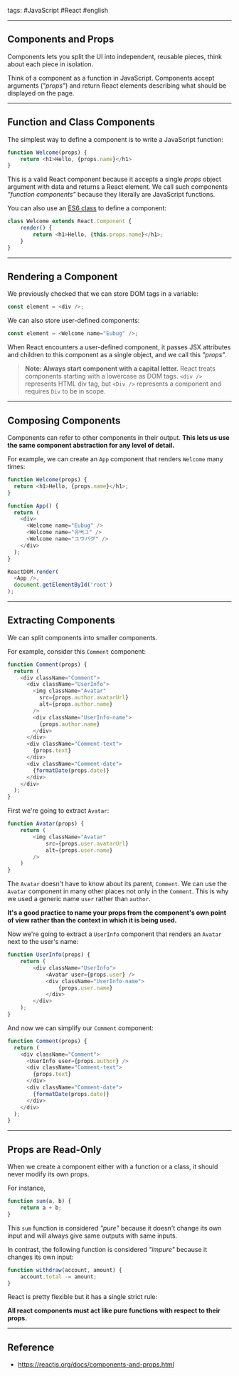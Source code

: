 tags: #JavaScript #React #english

---

## Components and Props
Components lets you split the UI into independent, reusable pieces, think about each piece in isolation.

Think of a component as a function in JavaScript. Components accept arguments (*"props"*) and return React elements describing what should be displayed on the page.

---

## Function and Class Components
The simplest way to define a component is to write a JavaScript function:
```js
function Welcome(props) {
	return <h1>Hello, {props.name}</h1>
}
```

This is a valid React component because it accepts a single *props* object argument with data and returns a React element. We call such components *"function components"* because they literally are JavaScript functions.

You can also use an [ES6 class](https://developer.mozilla.org/en-US/docs/Web/JavaScript/Reference/Classes) to define a component:

```js
class Welcome extends React.Component {
	render() {
		return <h1>Hello, {this.props.name}</h1>;
	}
}
```

---

## Rendering a Component

We previously checked that we can store DOM tags in a variable:
```js
const element = <div />;
```

We can also store user-defined components:
```js
const element = <Welcome name="Eubug" />;
```

When React encounters a user-defined component, it passes JSX attributes and children to this component as a single object, and we call this *"props"*.

> **Note: Always start component with a capital letter.**
> React treats components starting with a lowercase as DOM tags. 
> `<div />` represents HTML div tag, but `<Div />` represents a component and requires `Div` to be in scope.

---

## Composing Components
Components can refer to other components in their output. **This lets us use the same component abstraction for any level of detail.**

For example, we can create an `App` component that renders `Welcome` many times:
```js
function Welcome(props) {
  return <h1>Hello, {props.name}</h1>;
}

function App() {
  return (
    <div>
      <Welcome name="Eubug" />      
	  <Welcome name="유버그" />      
	  <Welcome name="ユウバグ" />    
    </div>
  );
}

ReactDOM.render(
  <App />,
  document.getElementById('root')
);
```

---

## Extracting Components

We can split components into smaller components.

For example,  consider this `Comment` component:

```js
function Comment(props) {
  return (
    <div className="Comment">
      <div className="UserInfo">
        <img className="Avatar"
          src={props.author.avatarUrl}
          alt={props.author.name}
        />
        <div className="UserInfo-name">
          {props.author.name}
        </div>
      </div>
      <div className="Comment-text">
        {props.text}
      </div>
      <div className="Comment-date">
        {formatDate(props.date)}
      </div>
    </div>
  );
}
```

First we're going to extract `Avatar`:
```js
function Avatar(props) {
	return (
		<img className="Avatar"
			src={props.user.avatarUrl}
			alt={props.user.name}
		/>
	)
}
```

The `Avatar` doesn't have to know about its parent, `Comment`. We can use the `Avatar` component in many other places not only in the `Comment`. This is why we used a generic name `user` rather than `author`.

**It's a good practice to name your props from the component's own point of view rather than the context in which it is being used.**

Now we're going to extract a `UserInfo` component that renders an `Avatar` next to the user's name:
```js
function UserInfo(props) {
	return (
		<div className="UserInfo">
			<Avatar user={props.user} />
			<div className="UserInfo-name">
				{props.user.name}
			</div>
		</div>
	);
}
```

And now we can simplify our `Comment` component:
```js
function Comment(props) {
  return (
    <div className="Comment">
	  <UserInfo user={props.author} />
      <div className="Comment-text">
        {props.text}
      </div>
      <div className="Comment-date">
        {formatDate(props.date)}
      </div>
    </div>
  );
}

```

---

## Props are Read-Only
When we create a component either with a function or a class, it should never modify its own props.

For instance,
```js
function sum(a, b) {
	return a + b;
}
```

This `sum` function is considered *"pure"* because it doesn't change its own input and will always give same outputs with same inputs.

In contrast, the following function is considered *"impure"* because it changes its own input:
```js
function withdraw(account, amount) {
	account.total -= amount;
}
```

React is pretty flexible but it has a single strict rule:

**All react components must act like pure functions with respect to their props.**

---

## Reference
- https://reactjs.org/docs/components-and-props.html
